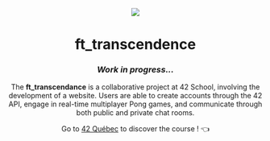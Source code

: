 <p align="center">
  <img src="https://github.com/LaOuede/42-project-badges/blob/main/badges/ft_transcendencee.png" />
</p>

<h1 align=center>ft_transcendence</h1>

<h3 align=center>
  
  _Work in progress..._

</h3>

<div align=center>

The <b>ft_transcendance</b> is a collaborative project at 42 School, involving the development of a website. Users are able to create accounts through the 42 API, engage in real-time multiplayer Pong games, and communicate through both public and private chat rooms.

</div>

<div align="center">

Go to [42 Québec](https://42quebec.com/) to discover the course ! 👈
</div>
